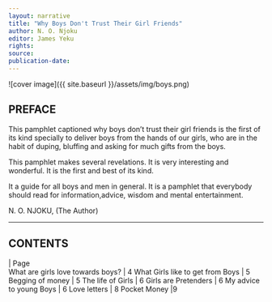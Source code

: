 ```yaml
---
layout: narrative
title: "Why Boys Don't Trust Their Girl Friends"
author: N. O. Njoku
editor: James Yeku
rights: 
source:
publication-date:
---
```



![cover image]({{ site.baseurl }}/assets/img/boys.png)

## PREFACE


This pamphlet captioned why boys don’t trust their girl friends is the first of its kind specially to deliver boys from the hands of our girls, who are in the habit of duping, bluffing and asking for much gifts from the boys.  

This pamphlet makes several revelations. It is very interesting and wonderful. It is the first and best of its kind. 

It a guide for all boys and men in general. It is a pamphlet that everybody should read for information,advice, wisdom and mental entertainment.
 
N. O. NJOKU, 
(The Author)

----
                        
## CONTENTS

 | Page		   
What are girls love towards boys? | 4
What Girls like to get from Boys | 5
Begging of money | 5
The life of Girls | 6
Girls are Pretenders | 6
My advice to young Boys | 6
Love letters | 8
Pocket Money |9

